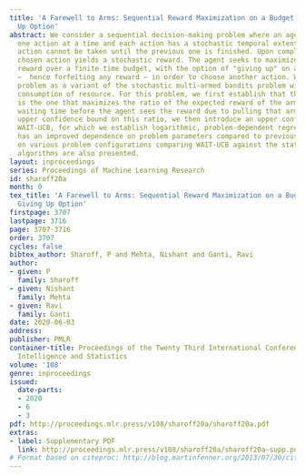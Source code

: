 ```yaml
---
title: 'A Farewell to Arms: Sequential Reward Maximization on a Budget with a Giving
  Up Option'
abstract: We consider a sequential decision-making problem where an agent can take
  one action at a time and each action has a stochastic temporal extent, i.e., a new
  action cannot be taken until the previous one is finished. Upon completion, the
  chosen action yields a stochastic reward. The agent seeks to maximize its cumulative
  reward over a finite time budget, with the option of "giving up" on a current action
  —  hence forfeiting any reward – in order to choose another action. We cast this
  problem as a variant of the stochastic multi-armed bandits problem with stochastic
  consumption of resource. For this problem, we first establish that the optimal arm
  is the one that maximizes the ratio of the expected reward of the arm to the expected
  waiting time before the agent sees the reward due to pulling that arm. Using a novel
  upper confidence bound on this ratio, we then introduce an upper confidence based-algorithm,
  WAIT-UCB, for which we establish logarithmic, problem-dependent regret bound which
  has an improved dependence on problem parameters compared to previous works. Simulations
  on various problem configurations comparing WAIT-UCB against the state-of-the-art
  algorithms are also presented.
layout: inproceedings
series: Proceedings of Machine Learning Research
id: sharoff20a
month: 0
tex_title: 'A Farewell to Arms: Sequential Reward Maximization on a Budget with a
  Giving Up Option'
firstpage: 3707
lastpage: 3716
page: 3707-3716
order: 3707
cycles: false
bibtex_author: Sharoff, P and Mehta, Nishant and Ganti, Ravi
author:
- given: P
  family: Sharoff
- given: Nishant
  family: Mehta
- given: Ravi
  family: Ganti
date: 2020-06-03
address: 
publisher: PMLR
container-title: Proceedings of the Twenty Third International Conference on Artificial
  Intelligence and Statistics
volume: '108'
genre: inproceedings
issued:
  date-parts:
  - 2020
  - 6
  - 3
pdf: http://proceedings.mlr.press/v108/sharoff20a/sharoff20a.pdf
extras:
- label: Supplementary PDF
  link: http://proceedings.mlr.press/v108/sharoff20a/sharoff20a-supp.pdf
# Format based on citeproc: http://blog.martinfenner.org/2013/07/30/citeproc-yaml-for-bibliographies/
---
```

